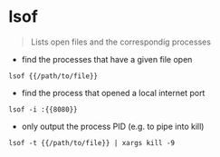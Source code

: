 # lsof

> Lists open files and the correspondig processes

- find the processes that have a given file open

`lsof {{/path/to/file}}`

- find the process that opened a local internet port

`lsof -i :{{8080}}`

- only output the process PID (e.g. to pipe into kill)

`lsof -t {{/path/to/file}} | xargs kill -9`
